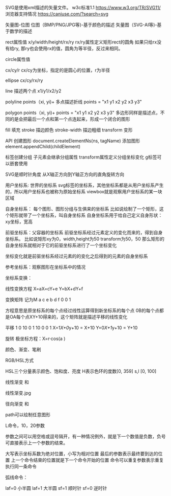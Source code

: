 SVG是使用xml描述的矢量文件。
w3c标准1.1 https://www.w3.org/TR/SVG11/
浏览器支持情况 https://caniuse.com/?search=svg

矢量图-位图
位图（BMP/PNG/JPG等)-基于颜色的描述
矢量图（SVG-AI等)-基于数学的描述

rect属性值
x/y/width/height/rx/ry
rx/ry属性定义矩形rect的圆角
如果只给rx没有给ry, 那ry也会使用rx的值，圆角为等半径，反过来相同。

circle属性值

cx/cy/r
cx/cy为坐标，指定的是圆心的位置，r为半径

ellipse
cx/cy/rx/ry

line
描述两个点
x1/y1/x2/y2

polyline
points（xi, yi)+
多点描述折线
points = "x1 y1 x2 y2 x3 y3" 

polygon
points（xi, yi)+
points = "x1 y1 x2 y2 x3 y3"
多边形同样是描述点，不同的是会把最后一个点和第一个点连起来，形成一个闭合的图形

fill 填充
stroke 描边颜色
stroke-width 描边粗细
transform 变形

API
创建图形
document.createElementNs(ns, tagName)
添加图形
element.appendChild(childElement)

<g>标签创建分组
子元素会继承分组属性
transform属性定义分组坐标变化
g标签可以嵌套使用

SVG是顺时针角度
从X轴正方向到Y轴正方向的直角旋转方向

用户坐标系: 世界的坐标系
svg标签的坐标系，其他坐标系都是从用户坐标系产生的，所以用户坐标系也被称为原始坐标系
viewbox就是观察用户坐标系的某一块区域

自身坐标系：
每个图形、图形分组与生俱来的坐标系
比如说绘制了一个矩形，这个矩形就带了一个坐标系，叫自身坐标系
自身坐标系用于给自己定义自身形状：xy坐标，宽高

前驱坐标系：父容器的坐标系
前驱坐标系经过元素定义的变化而来的，得到自身坐标系。
比如说矩形xy为0，width,height为50
transform为50，50
那么矩形的自身坐标系就相对于它的前驱坐标系进行了一个坐标变化

坐标变化就是前驱坐标系经过元素的的变化之后得到的元素的自身坐标系

参考坐标系：观察图形在坐标系中的情况

坐标系变换：

线性变换方程
X=aX=cY+e
Y=bX+dY+f

变换矩阵 记为M
a c e
b d f
0 0 1

方程意思是原坐标系的每个点经过线性运算得到新坐标系的每个点
0B的每个点都是OA每个点XY+10得来的，这个矩阵就是描述平移的线性变化

平移
1 0 10
0 1 10
0 0 1
X=1*X+0*y+10 = X+10
Y=0*X+1*y+10 = Y+10

旋转
极坐标方程：X=r·cos(a )



颜色、渐变、笔刷

RGB/HSL方式

HSL三个分量表示颜色、饱和度、亮度
H表示色环的度数[0, 359]
s,l [0, 100]

<rect fill="rgb(255, 0, 0)" opacity="0.5">
<rect stroke="hsla(0, 50%, 60%, 0.5)">

线性渐变
<linearGradient> 和 <stop>

线性渐变.jpg

径向渐变
<radialGradient> 和 <stop>


path可以绘制任意图形

<path d="M0,0L10,20C30-10,40,20,100,100" stroke="red">
<path d="M 0 0 L 10 20 C30 -10 40 20 100 100" stroke="red">
<path d="M 0 0,L 10 20,C30 -10 40 20 100 100" stroke="red">
L命令，10，20参数

参数之间可以用空格或逗号隔开，有一种情况例外，就是下一个数值是负数，负号可直接表示上一个参数的结束。

大写表示坐标系数为绝对位置，小写为相对位置
最后的参数表示最终要到达的位置
上一个命令结束的位置就是下一个命令开始的位置
命令可以重复参数表示重复执行同一条命令

弧线命令：

laf=0 小半圆 laf=1 大半圆
sf=1 顺时针 sf=0 逆时针